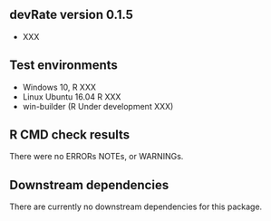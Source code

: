 ## devRate version 0.1.5
* XXX

## Test environments
* Windows 10, R XXX
* Linux Ubuntu 16.04 R XXX
* win-builder (R Under development XXX)

## R CMD check results
There were no ERRORs NOTEs, or WARNINGs. 

## Downstream dependencies
There are currently no downstream dependencies for this package.
